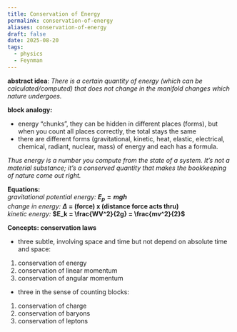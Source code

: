 ```yaml
---
title: Conservation of Energy
permalink: conservation-of-energy
aliases: conservation-of-energy
draft: false
date: 2025-08-20
tags:
  - physics
  - Feynman
---
```


**abstract idea**: *There is a certain quantity of energy (which can be calculated/computed) that does not change in the manifold changes which nature undergoes.*  

**block analogy:**  
- energy “chunks”, they can be hidden in different places (forms), but when you count all places correctly, the total stays the same  
- there are different forms (gravitational, kinetic, heat, elastic, electrical, chemical, radiant, nuclear, mass) of energy and each has a formula.  

*Thus energy is a number you compute from the state of a system. It’s not a material substance; it’s a conserved quantity that makes the bookkeeping of nature come out right.*  

**Equations:**  
*gravitational potential energy:* **$E_p = mgh$**  
*change in energy:* **$\Delta$ = (force) x (distance force acts thru)**  
*kinetic energy:* **$E_k = \frac{WV^2}{2g} = \frac{mv^2}{2}$**  

**Concepts: conservation laws**  
- three subtle, involving space and time but not depend on absolute time and space:  
1. conservation of energy  
2. conservation of linear momentum  
3. conservation of angular momentum  

- three in the sense of counting blocks:  
1. conservation of charge 
2. conservation of baryons  
3. conservation of leptons